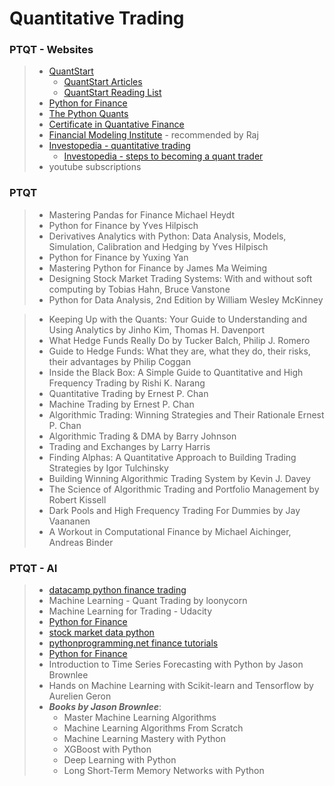 # Quantitative Trading #

### PTQT - Websites ###
> * [QuantStart](https://www.quantstart.com/)
>   * [QuantStart Articles](https://www.quantstart.com/articles)
>   * [QuantStart Reading List](https://www.quantstart.com/articles/Quantitative-Finance-Reading-List)
> * [Python for Finance](http://www.pythonforfinance.net)
> * [The Python Quants](http://tpq.io/#)
> * [Certificate in Quantative Finance](https://www.cqfinstitute.org)
> * [Financial Modeling Institute](https://fminstitute.com) - recommended by Raj
> * [Investopedia - quantitative trading](http://www.investopedia.com/terms/q/quantitative-trading.asp)
>   * [Investopedia - steps to becoming a quant trader](http://www.investopedia.com/articles/active-trading/112614/steps-becoming-quant-trader.asp?ad=dirN&qo=investopediaSiteSearch&qsrc=0&o=40186)
> * youtube subscriptions

### PTQT ###
> * Mastering Pandas for Finance Michael Heydt
> * Python for Finance by Yves Hilpisch
> * Derivatives Analytics with Python: Data Analysis, Models, Simulation, Calibration and Hedging by Yves Hilpisch
> * Python for Finance by Yuxing Yan
> * Mastering Python for Finance by James Ma Weiming
> * Designing Stock Market Trading Systems: With and without soft computing by Tobias Hahn, Bruce Vanstone
> * Python for Data Analysis, 2nd Edition by William Wesley McKinney

> * Keeping Up with the Quants: Your Guide to Understanding and Using Analytics by Jinho Kim, Thomas H. Davenport
> * What Hedge Funds Really Do by Tucker Balch, Philip J. Romero
> * Guide to Hedge Funds: What they are, what they do, their risks, their advantages by  Philip Coggan
> * Inside the Black Box: A Simple Guide to Quantitative and High Frequency Trading by Rishi K. Narang
> * Quantitative Trading by Ernest P. Chan
> * Machine Trading by Ernest P. Chan
> * Algorithmic Trading: Winning Strategies and Their Rationale Ernest P. Chan
> * Algorithmic Trading & DMA by Barry Johnson
> * Trading and Exchanges by Larry Harris
> * Finding Alphas: A Quantitative Approach to Building Trading Strategies by Igor Tulchinsky
> *  Building Winning Algorithmic Trading System by Kevin J. Davey
> * The Science of Algorithmic Trading and Portfolio Management by Robert Kissell
> * Dark Pools and High Frequency Trading For Dummies by Jay Vaananen
> * A Workout in Computational Finance by Michael Aichinger, Andreas Binder

### PTQT - AI ###
> * [datacamp python finance trading](https://www.datacamp.com/community/tutorials/finance-python-trading#gs.BP7ZxCQ)
> * Machine Learning - Quant Trading by loonycorn
> * Machine Learning for Trading - Udacity
> * [Python for Finance](http://www.mariuszoican.org/python-for-finance.html)
> * [stock market data python](https://ntguardian.wordpress.com/2016/09/19/introduction-stock-market-data-python-1/)
> * [pythonprogramming.net finance tutorials](https://pythonprogramming.net/finance-tutorials/)
> * [Python for Finance](https://www.freetutorials.us/python-for-finance-investment-fundamentals-data-analytics-2/)
> * Introduction to Time Series Forecasting with Python by Jason Brownlee
> * Hands on Machine Learning with Scikit-learn and Tensorflow by Aurelien Geron
> * **_Books by Jason Brownlee_**:
>     + Master Machine Learning Algorithms
>     + Machine Learning Algorithms From Scratch
>     + Machine Learning Mastery with Python
>     + XGBoost with Python
>     + Deep Learning with Python
>     + Long Short-Term Memory Networks with Python
    





